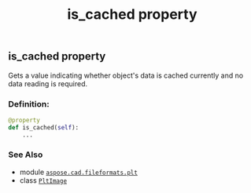 ﻿---
title: is_cached property
second_title: Aspose.CAD for Python via .NET API References
description: 
type: docs
weight: 170
url: /aspose.cad.fileformats.plt/pltimage/is_cached/
is_root: false
---

## is_cached property


Gets a value indicating whether object's data is cached currently and no data reading is required.
### Definition:
```python
@property
def is_cached(self):
    ...
```

### See Also
* module [`aspose.cad.fileformats.plt`](../../)
* class [`PltImage`](/cad/python-net/aspose.cad.fileformats.plt/pltimage)
